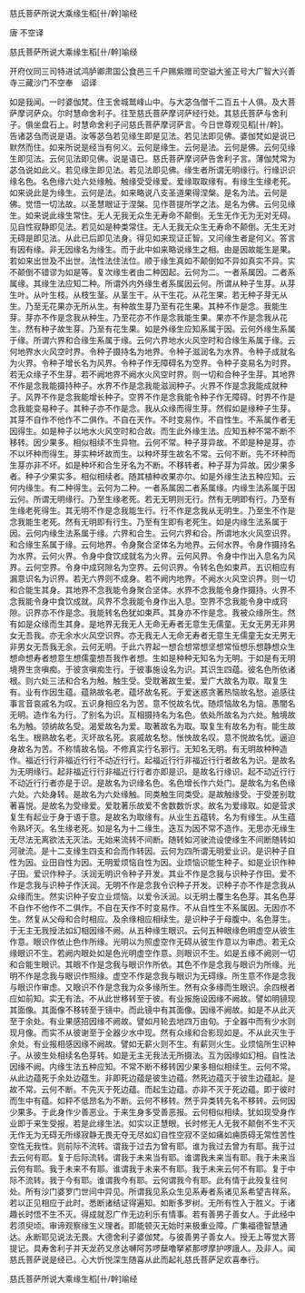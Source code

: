   慈氏菩萨所说大乘缘生稻[卄/幹]喻经  

唐 不空译  

慈氏菩萨所说大乘缘生稻[卄/幹]喻经  

开府仪同三司特进试鸿胪卿肃国公食邑三千户赐紫赠司空谥大鉴正号大广智大兴善寺三藏沙门不空奉　诏译  

如是我闻。一时婆伽梵。住王舍城鹫峰山中。与大苾刍僧千二百五十人俱。及大菩萨摩诃萨众。尔时慧命舍利子。往至慈氏菩萨摩诃萨经行处。其慈氏菩萨与舍利子。俱坐盘石上。时慧命舍利子问慈氏菩萨摩诃萨言。今日世尊观见稻[卄/幹]。告诸苾刍而说是语。汝等苾刍若见缘生即是见法。若见法即见佛。婆伽梵如是说已默然而住。如来所说是经当有何义。云何是缘生。云何是法。云何是佛。云何见缘生即见法。云何见法即见佛。说是语已。慈氏菩萨摩诃萨告舍利子言。薄伽梵常为苾刍说如此义。若见缘生即见法。若见法即见佛。缘生者所谓无明缘行。行缘识识缘名色。名色缘六处六处缘触。触缘受受缘爱。爱缘取取缘有。有缘生生缘老死。如来说此是为缘生。云何是法。如来略说八支圣道果得涅槃。是名为法。云何是佛。觉悟一切法故。以圣慧眼证于涅槃。见作菩提所学之法。是名为佛。云何见缘生。如来说此缘生常住。无人无我无众生无寿命不颠倒。无生无作无为无对无碍。见自性寂静即见法。若见如是种类常住。无人无我无众生无寿命不颠倒。无生无对无碍是即见法。从此已后即见法身。得见如来现证正智。又问缘生者是何义。答言有因有缘。非无因缘名为缘生。而于此中如来略说缘生之相。由是因故能生是果。若如来出世及不出世。法性法住法位。顺于缘生真如不颠倒如不异如真实不异。实不颠倒不错谬为如是等。复次缘生者由二种因起。云何为二。一者系属因。二者系属缘。其缘生法应知二种。所谓外内外缘生者系属因云何。所谓从种子生芽。从芽生叶。从叶生枝。从枝生茎。从茎生干。从干生花。从花生果。若无种子芽无从生。乃至无花果亦无所从生。有种故生芽乃至有花生果。其种不作是念。我能生芽。芽亦不作是念我从种生。乃至花亦不作是念我能生果。果亦不作是念我从花生。然有种子故生芽。乃至有花生果。如是外缘生应知系属于因。云何外缘生系属于缘。所谓六界和合缘生系属于缘。云何六界地水火风空时和合缘生系属于缘。云何地界水火风空时界。令种子摄持名为地界。令种子滋润名为水界。令种子成就名为火界。令种子增长名为风界。令种子作无障碍名为空界。令种子变易名为时界。若无众缘子不生芽。若不阙地界不阙水火风空时界。则一切和合种子生芽。其地界不作是念我能摄持种子。水界不作是念我能滋润种子。火界不作是念我能成就种子。风界不作是念我能增长种子。空界不作是念我能令种子作无障碍。时界不作是念我能变易种子。其种子亦不作是念。我从众缘而得生芽。然假如是缘种子生芽。其芽不自作不他作不二俱作。不自在天作。不时变易作。不自性生。不系属作者无因得生。如是种子以地水火风空时和合故。而生此外缘生法。应知五种不常不断不移转。因少果多。相似相续不生异物。云何不常。种子芽异故。不即是种是芽。亦不以坏种而得生。芽实种坏故而生。以种坏芽生故名不常。云何不断。先不坏种而生芽亦非不坏。如是种坏和合生牙名为不断。不移转者。种子芽为异故。因少果多者。种子少果实多。相似相续者。随其植种收果亦尔。如是外缘生法五种应知。云何内缘生。有二种得生。云何为二种。一者系属因二者系属缘。内缘生法系属于因云何。所谓无明缘行。乃至生缘老死。若无无明则无行。然有无明即有行。乃至有生缘老死得生。其无明不作是念我能生行。行不作是念我从无明生。乃至生不作是念我能生老死。然有无明即有行生。乃至有生即有老死生。如是内缘生法系属于因。云何内缘生法系属于缘。六界和合生。云何六界和合。所谓地水火风空识界。和合缘生系属于缘。云何地界。令身聚合坚体名为地界。云何水界。令身作摄持名为水界。云何火界。令身中食饮成就名为火界。云何风界。令身中作出入息名为风界。云何空界。令身中成窍隙名为空界。云何识界。令转名色如束芦。五识相应有漏意识名为识界。若无六界则不成身。若不阙内地界。不阙水火风空识界。则一切和合能生其身。其地界不念我能令身聚合坚体。水界不念我能令身作摄持。火界不念我能令身中食饮成就。风界不念我能令身作出入息。空界不念我能令身中成窍隙。识界亦不作是念。我能转名色犹如束芦。其身亦不作是念。我被众缘所生。然有如是众缘而生其身。是地界无我无人无命无寿者无意生无儒童。无女无男无非男女无吾我。亦无余水火风空识界。亦无我无人无命无寿者无意生无儒童无女无男无非男女无吾我无余。云何无明。于此六界起一想合想常想坚想常恒想乐想静想众生想命想寿者想意生想儒童想吾我作者想。生如是种种无知名为无明。于如是有无明境界生贪嗔痴。于彼贪嗔痴生行。于彼事施设名为识。其识生四蕴。彼名色所依诸根。则六处三法和合名为触。触生受。受耽著故生爱。爱广大故名为取。取复生有。业有作因生蕴。蕴熟故名老。蕴坏故名死。于爱迷惑贪著热恼故名愁。追感往事言音哀戚名为叹。五识身相应名为苦。意不悦故名忧。随烦恼故名为恼。愚闇名无明。造作名为行。了别名为识。互相摄持名为名色。依处所故名为六处。触境故名为触。领纳故名受。渴爱故名为爱。取著故名为取。取复生有故名为有。能生故名生。根熟故名老。灭坏故名死。哀戚故名愁。怅怏故名叹。意不悦故名忧。逼迫身故名为苦。不称情故名恼。不修真实行名邪行。无知名无明。有无明故种种造作。福近行行非福近行行不动近行行。起福近行行非福近行行者故名为识。是故名为无明缘行。起非福近行行非福近行行者亦即是识。是故名行缘识。起不动近行行不动近行行者亦是于识。是故名为识缘名色。名色增长作六处门。是故名为名色缘六处。六处身转。是故名为六处缘触。同类触生同类受。是故触缘受。于受差别耽著喜悦。是故名为受缘爱。爱耽著乐故爱不舍数数忻求。故名为爱缘取。如是营求复生有起业于身于语于意。是故名为取缘有。从业生五蕴转。名为有缘生。从生蕴令熟坏灭。名生缘老死。如是名为十二缘生。迭互为因不常不造作。无思亦无缘生无尽法无离欲法无灭法。无始来流转不间断。随转如河驶流设使缘生不间断随转如河驶流。是十二支缘生四支和合而作转因。云何为四所谓无明爱业识。是识种子自性为因。业田自性为因。无明爱烦恼自性为因。业烦恼识能生种子。如是业识作种子田。爱识作种子。沃润无明识令种子开发。其业不作是念我与识种子作田。爱不作是念我与识种子作沃润。无明不作是念我令识种子开发。识种子亦不作是念我从众缘而生。然实识种子安立业烦恼。以爱令沃润。以无明土覆生名色芽。其名色芽不自作不他作不二俱作。不自在天作不时变易作。不从自性生不系属因。无因亦不生。然复从父母和合时相应。及余缘相应相续生。是识种子于母腹中。名色芽生。于无主无我授法如幻相因缘不阙。从五种缘生眼识。云何五种眼缘色明虚空从彼生作意。眼识作依止色作所缘。光明以为照虚空作无碍从彼生作意以为审虑。若无众缘眼识不生。若阙内眼处如是色光明虚空作意。则眼识不生。如是五缘不阙则一切和合能生眼识。其眼不作是念我与眼识作所依。其色不作是念我与眼识为所缘。光明不作是念我与眼识作照缘。虚空不作是念我与眼识为无碍缘。所生意不作是念我与眼识作审虑。又眼识不作是念我为众多缘所生。然有众多缘而生眼识。余四根者应如前知。实无有法。不从此世移转至于彼。有业报施设因缘不阙故。譬如明镜现其面像。其面像不移转至于镜中。而此镜中有其面像。因缘不阙故。如是不从此灭至于余处。有业果感招因缘不阙故。譬如月轮去地四万由旬。于全器中而有少水则现月像。而实不从彼谢至于全器少水中现。然有众缘和合影现如是。不从此灭生于余处。有业报相感因缘不阙故。譬如无薪火则不生。有薪则火生。业烦恼所生识种子。从彼生处相续名色芽转。如是无主无我法无所摄法。互为因缘如幻相。自性法因缘不阙。内缘生法五种应知。不常不断不移转因少果多相似相续生。云何不常。从此边蕴死于余处边蕴生。非即死边蕴是彼生边蕴。然死边蕴灭于彼生边蕴起。是故不常。云何不断。不先灭于死边蕴。而起生边蕴。亦非不灭于死边蕴。即于彼时而生中有蕴。如秤不低昂名为不断。云何不移转。然于异类转先名不移转。云何因少果多。于此身作少善恶业。于来生身多受善恶报。云何相似相续。犹如现受身作业即于来生受报。若是此缘生法。如实以正慧眼。长时修无人无我不颠倒不生不灭无作无为无碍无所缘寂静无畏无夺无尽如幻自性空寂不坚如痛如痈质碍无常性苦性空性无我性。则前际不流转。谓我于过去为曾有耶。谁为我过去曾为有耶。我于过去云何有耶。复于后际流转。谓我于未来当有耶。谁谓我未来当有耶。我于未来当云何有耶。我于未来不有耶。谁谓我于未来不有耶。我于未来云何不有耶。复于中际不流转。我于今有耶。谁谓我今有耶。云何谓我今有耶。此有情于此殁复往何处。所有沙门婆罗门世间中异见。所谓我见系众生见系寿者系诸见系希望吉祥系。若以正见相应于此时。悉断诸结证得遍知。如断多罗树。无所有性入于胜义。于诸趣长时悟不生不灭。得成就忍广作无边利乐有情事。若有善男子善女人。于此经中若须臾顷。审谛观察缘生义理者。即能顿灭无始时来极重业障。广集福德智慧通达。永断耶见说法无畏。大德舍利子婆伽梵。与彼善男子善女人。授无上等觉大菩提记。具寿舍利子并天龙药叉彦达嚩阿苏啰蘖噜拏紧那啰摩护啰誐人。及非人。闻慈氏菩萨说是经已。心大忻悦深生随喜从此而起礼慈氏菩萨足欢喜奉行。  

慈氏菩萨所说大乘缘生稻[卄/幹]喻经  
